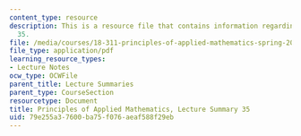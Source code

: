 ```yaml
---
content_type: resource
description: This is a resource file that contains information regarding lecture summary
  35.
file: /media/courses/18-311-principles-of-applied-mathematics-spring-2014/79e255a37600ba75f076aeaf588f29eb_MIT18_311S14_Lecture35.pdf
file_type: application/pdf
learning_resource_types:
- Lecture Notes
ocw_type: OCWFile
parent_title: Lecture Summaries
parent_type: CourseSection
resourcetype: Document
title: Principles of Applied Mathematics, Lecture Summary 35
uid: 79e255a3-7600-ba75-f076-aeaf588f29eb
---
```


